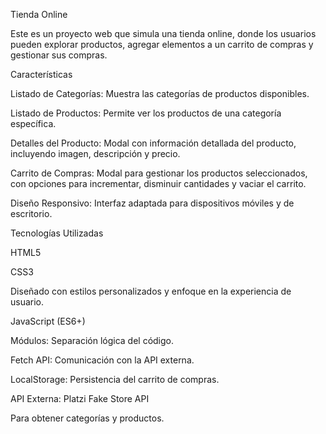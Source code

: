 Tienda Online

Este es un proyecto web que simula una tienda online, donde los usuarios pueden explorar productos, agregar elementos a un carrito de compras y gestionar sus compras.

Características

Listado de Categorías: Muestra las categorías de productos disponibles.

Listado de Productos: Permite ver los productos de una categoría específica.

Detalles del Producto: Modal con información detallada del producto, incluyendo imagen, descripción y precio.

Carrito de Compras: Modal para gestionar los productos seleccionados, con opciones para incrementar, disminuir cantidades y vaciar el carrito.

Diseño Responsivo: Interfaz adaptada para dispositivos móviles y de escritorio.

Tecnologías Utilizadas

HTML5

CSS3

Diseñado con estilos personalizados y enfoque en la experiencia de usuario.

JavaScript (ES6+)

Módulos: Separación lógica del código.

Fetch API: Comunicación con la API externa.

LocalStorage: Persistencia del carrito de compras.

API Externa: Platzi Fake Store API

Para obtener categorías y productos.
